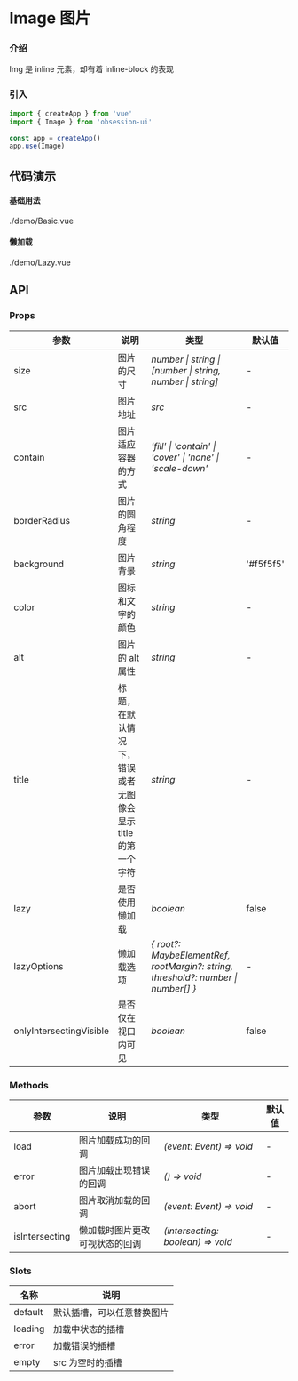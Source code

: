 # Image 图片

### 介绍

Img 是 inline 元素，却有着 inline-block 的表现

### 引入

```js
import { createApp } from 'vue'
import { Image } from 'obsession-ui'

const app = createApp()
app.use(Image)
```

## 代码演示

#### 基础用法

<demo-code transform>./demo/Basic.vue</demo-code>

#### 懒加载

<demo-code transform>./demo/Lazy.vue</demo-code>

## API

### Props

| 参数         | 说明                                                          | 类型                                                       | 默认值 |
| ------------ | ------------------------------------------------------------- | ---------------------------------------------------------- | ------ |
| size | 图片的尺寸                                                      | _number \| string \| [number \| string, number \| string]_ | -      |
| src | 图片地址                                                        | _src_                                                   | -     |
| contain | 图片适应容器的方式 | _'fill' \| 'contain' \| 'cover' \| 'none' \| 'scale-down'_                                                   | -      |
| borderRadius | 图片的圆角程度 | _string_                                                   | -      |
| background | 图片背景 | _string_                                                   | '#f5f5f5'      |
| color | 图标和文字的颜色 | _string_                                                   | -      |
| alt | 图片的 alt 属性 | _string_                                                   | -      |
| title | 标题，在默认情况下，错误或者无图像会显示 title 的第一个字符 | _string_ | - |
| lazy | 是否使用懒加载 | _boolean_ | false |
| lazyOptions | 懒加载选项 | _{ root?: MaybeElementRef, rootMargin?: string, threshold?: number \| number[] }_ | - |
| onlyIntersectingVisible | 是否仅在视口内可见 | _boolean_ | false |

### Methods

| 参数      | 说明           | 类型                                                                | 默认值 |
| --------- | -------------- | ------------------------------------------------------------------- | ------ |
| load | 图片加载成功的回调 | _(event: Event) => void_ | - |
| error | 图片加载出现错误的回调 | _() => void_ | - |
| abort | 图片取消加载的回调 | _(event: Event) => void_ | - |
| isIntersecting | 懒加载时图片更改可视状态的回调 | _(intersecting: boolean) => void_ | - |

### Slots

| 名称    | 说明     |
| ------- | -------- |
| default | 默认插槽，可以任意替换图片 |
| loading | 加载中状态的插槽 |
| error | 加载错误的插槽 |
| empty | src 为空时的插槽 |